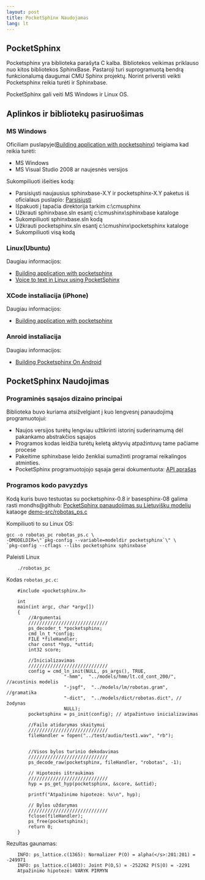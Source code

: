 ```yaml
---
layout: post 
title: PocketSphinx Naudojamas
lang: lt
---
```



PocketSphinx
---------------------

Pocketsphinx yra biblioteka parašyta C kalba. Bibliotekos veikimas 
priklauso nuo kitos bibliotekos SphinxBase. Pastaroji turi 
suprogramuotą bendrą funkcionalumą daugumai CMU Sphinx projektų. 
Norint priversti veikti Pocketsphinx reikia turėti ir Sphinxbase.

PocketSphinx gali veiti MS Windows ir Linux OS.

Aplinkos ir bibliotekų pasiruošimas
----------------------

### MS Windows

Oficiliam puslapyje([Building application with pocketsphinx][url-pocketSphinx-build]) teigiama kad reikia turėti: 

*   MS Windows
*   MS Visual Studio 2008 ar naujesnės versijos

Sukompiliuoti išeities kodą:

*   Parsisiųsti naujausius  sphinxbase-X.Y ir pocketsphinx-X.Y paketus 
iš oficialaus puslapio: [Parsisiųsti][url-pocketSphinx-download]
*   Išpakuoti į tapačia direktorija tarkim c:\cmusphinx
*   Užkrauti sphinxbase.sln esantį c:\cmushinx\sphinxbase kataloge
*   Sukompiliuoti sphinxbase.sln kodą 
* 	Užkrauti pocketsphinx.sln esantį c:\cmushinx\pocketsphinx kataloge
*   Sukompiliuoti visą kodą

### Linux(Ubuntu)

Daugiau informacijos:

*   [Building application with pocketsphinx][url-pocketSphinx-build]
*   [Voice to text in Linux using PocketSphinx][url-PocketSphinx-linux]


### XCode instaliacija (iPhone)

Daugiau informacijos:

*   [Building application with pocketsphinx][url-pocketSphinx-build]

### Anroid instaliacija 

Daugiau informacijos:

* [Building Pocketsphinx On Android][url-pocketSphinx-android]

PocketSphinx Naudojimas
----------------------

### Programinės sąsajos dizaino principai

Biblioteka buvo kuriama atsižvelgiant į kuo lengvesnį panaudojimą 
programuotojui:

*   Naujos versijos turėtų lengviau užtikrinti istorinį 
suderinamumą dėl pakankamo abstrakčios sąsajos
*   Programos kodas leidžia turėtų keletą aktyvių atpažintuvų 
tame pačiame procese
*   Pakeitime sphinxbase leido ženkliai sumažinti programai 
reikalingos atminties.
*   PocketSphinx programuotojojo sąsaja gerai dokumentuota: [API 
aprašas][url-pocketSphinx-api]

### Programos kodo pavyzdys

Kodą kuris buvo testuotas su pocketsphinx-0.8 ir basesphinx-08 galima 
rasti mondhs@github: [PocketSphinx panaudojimas su Lietuvišku 
modeliu][url-lt-pocketsphinx-tutorial] kataoge 
[demo-src/robotas_ps.c](https://github.com/mondhs/lt-pocketsphinx-tutorial/blob/master/impl/demo-src/robotas_ps.c)

Kompiliuoti to su Linux OS:


    gcc -o robotas_pc robotas_ps.c \
    -DMODELDIR=\"`pkg-config --variable=modeldir pocketsphinx`\" \
    `pkg-config --cflags --libs pocketsphinx sphinxbase`


Paleisti Linux

```
	./robotas_pc

```

Kodas `robotas_pc.c`:


```
	#include <pocketsphinx.h>

	int
	main(int argc, char *argv[])
	{
		//Argumentai
		/////////////////////////////
		ps_decoder_t *pocketsphinx;
		cmd_ln_t *config;
		FILE *fileHandler;
		char const *hyp, *uttid;
		int32 score;

		//Inicializavimas
		/////////////////////////////
		config = cmd_ln_init(NULL, ps_args(), TRUE,
					 "-hmm",  "../models/hmm/lt.cd_cont_200/", //acustinis modelis
					 "-jsgf",  "../models/lm/robotas.gram", //gramatika
					 "-dict",  "../models/dict/robotas.dict", //žodynas
					 NULL);
		pocketsphinx = ps_init(config); // atpažintuvo inicializavimas

		//Failo atidarymas skaitymui
		/////////////////////////////
		fileHandler = fopen("../test/audio/test1.wav", "rb");


		//Visos bylos turinio dekodavimas
		/////////////////////////////
		ps_decode_raw(pocketsphinx, fileHandler, "robotas", -1);

		// Hipotezės ištraukimas
		/////////////////////////////
		hyp = ps_get_hyp(pocketsphinx, &score, &uttid);

		printf("Atpažinimo hipotezė: %s\n", hyp);

		// Bylos uždarymas
		/////////////////////////////
		fclose(fileHandler);
		ps_free(pocketsphinx);
		return 0;
	}
```

Rezultas gaunamas:


```
	INFO: ps_lattice.c(1365): Normalizer P(O) = alpha(</s>:201:201) = -249971
	INFO: ps_lattice.c(1403): Joint P(O,S) = -252262 P(S|O) = -2291
	Atpažinimo hipotezė: VARYK PIRMYN
```


[url-PocketSphinx-linux]: http://ghatage.com/2012/12/voice-to-text-in-linux-using-pocketsphinx/ 	"PocketSphinx In Linux"
[url-pocketSphinx-build]: http://cmusphinx.sourceforge.net/wiki/tutorialpocketsphinx	"Building application"
[url-pocketSphinx-android]: http://cmusphinx.sourceforge.net/2011/05/building-pocketsphinx-on-android/   "Building Pocketsphinx On Android"
[url-pocketSphinx-download]: http://cmusphinx.sourceforge.net/wiki/download "CMU Sphinx Downloads"
[url-pocketSphinx-api]: http://cmusphinx.sourceforge.net/api/pocketsphinx/  "api pocketsphinx"
[url-lt-pocketsphinx-tutorial]: https://github.com/mondhs/lt-pocketsphinx-tutorial/tree/master/impl  "LT Pocketsphinx apmokymas(Mondhs)"
